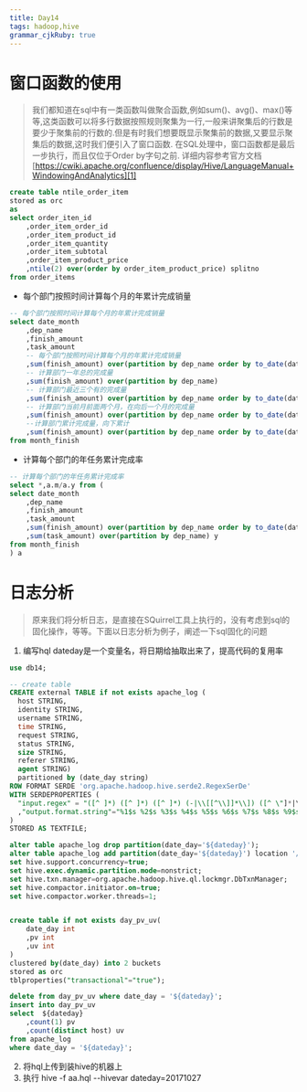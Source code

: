 ```yaml
---
title: Day14
tags: hadoop,hive
grammar_cjkRuby: true
---
```


# 窗口函数的使用
> 我们都知道在sql中有一类函数叫做聚合函数,例如sum()、avg()、max()等等,这类函数可以将多行数据按照规则聚集为一行,一般来讲聚集后的行数是要少于聚集前的行数的.但是有时我们想要既显示聚集前的数据,又要显示聚集后的数据,这时我们便引入了窗口函数.
> 在SQL处理中，窗口函数都是最后一步执行，而且仅位于Order by字句之前.
详细内容参考官方文档
[https://cwiki.apache.org/confluence/display/Hive/LanguageManual+WindowingAndAnalytics][1]

``` sql
create table ntile_order_item
stored as orc
as
select order_iten_id
	,order_item_order_id
	,order_item_product_id
	,order_item_quantity
	,order_item_subtotal
	,order_item_product_price
	,ntile(2) over(order by order_item_product_price) splitno
from order_items
```

 - 每个部门按照时间计算每个月的年累计完成销量

``` sql
-- 每个部门按照时间计算每个月的年累计完成销量
select date_month
	,dep_name
	,finish_amount
	,task_amount
	-- 每个部门按照时间计算每个月的年累计完成销量
	,sum(finish_amount) over(partition by dep_name order by to_date(date_month))
	-- 计算部门一年总的完成量
	,sum(finish_amount) over(partition by dep_name)
	-- 计算部门最近三个有的完成量
	,sum(finish_amount) over(partition by dep_name order by to_date(date_month) rows between 2 preceding  and current row)
	-- 计算部门当前月前面两个月，在向后一个月的完成量
	,sum(finish_amount) over(partition by dep_name order by to_date(date_month) rows between 2 preceding  and 1 following)
	--计算部门累计完成量，向下累计
	,sum(finish_amount) over(partition by dep_name order by to_date(date_month) rows between current row and unbounded following)
from month_finish
```

- 计算每个部门的年任务累计完成率

``` sql
-- 计算每个部门的年任务累计完成率
select *,a.m/a.y from (
select date_month
	,dep_name
	,finish_amount
	,task_amount
	,sum(finish_amount) over(partition by dep_name order by to_date(date_month)) m
	,sum(task_amount) over(partition by dep_name) y
from month_finish
) a
```

# 日志分析

> 原来我们将分析日志，是直接在SQuirrel工具上执行的，没有考虑到sql的固化操作，等等。下面以日志分析为例子，阐述一下sql固化的问题
1. 编写hql
dateday是一个变量名，将日期给抽取出来了，提高代码的复用率


``` sql
use db14;

-- create table
CREATE external TABLE if not exists apache_log (
  host STRING,
  identity STRING,
  username STRING,
  time STRING,
  request STRING,
  status STRING,
  size STRING,
  referer STRING,
  agent STRING)
  partitioned by (date_day string)
ROW FORMAT SERDE 'org.apache.hadoop.hive.serde2.RegexSerDe'
WITH SERDEPROPERTIES (
  "input.regex" = "([^ ]*) ([^ ]*) ([^ ]*) (-|\\[[^\\]]*\\]) ([^ \"]*|\"[^\"]*\") (-|[0-9]*) (-|[0-9]*)(?: ([^ \"]*|\"[^\"]*\") ([^ \"]*|\"[^\"]*\"))?"
  ,"output.format.string"="%1$s %2$s %3$s %4$s %5$s %6$s %7$s %8$s %9$s"
)
STORED AS TEXTFILE;

alter table apache_log drop partition(date_day='${dateday}');
alter table apache_log add partition(date_day='${dateday}') location '/apachlog/${dateday}';
set hive.support.concurrency=true;
set hive.exec.dynamic.partition.mode=nonstrict;
set hive.txn.manager=org.apache.hadoop.hive.ql.lockmgr.DbTxnManager;
set hive.compactor.initiator.on=true;
set hive.compactor.worker.threads=1;


create table if not exists day_pv_uv(
	date_day int
	,pv int
	,uv int
)
clustered by(date_day) into 2 buckets
stored as orc
tblproperties("transactional"="true");

delete from day_pv_uv where date_day = '${dateday}';
insert into day_pv_uv
select  ${dateday}
	,count(1) pv
	,count(distinct host) uv
from apache_log 
where date_day = '${dateday}';

```


2. 将hql上传到装hive的机器上
3. 执行 hive -f aa.hql --hivevar dateday=20171027






  [1]: https://cwiki.apache.org/confluence/display/Hive/LanguageManual+WindowingAndAnalytics
  [2]: https://www.github.com/xiesen310/notes_Images/raw/master/images/1509087391253.jpg